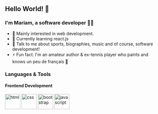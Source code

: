 ## Hello World! 👋

### I'm Mariam, a software developer 👩‍💻

- 👀 Mainly interested in web development.
- 🌱 Currently learning react.js
- 💬 Talk to me about sports, biographies, music and of course, software development!
- ⚡ Fun fact: I'm an amateur author & ex-tennis player who paints and knows un peu de français 🥐

### Languages & Tools

#### Frontend Development
<img src="https://upload.wikimedia.org/wikipedia/commons/thumb/6/61/HTML5_logo_and_wordmark.svg/512px-HTML5_logo_and_wordmark.svg.png?20170517184425" alt="html" width="50" height="50"> <img src="https://upload.wikimedia.org/wikipedia/commons/thumb/d/d5/CSS3_logo_and_wordmark.svg/640px-CSS3_logo_and_wordmark.svg.png" alt="css" width="50" height="50"> <img src="https://upload.wikimedia.org/wikipedia/commons/thumb/b/b2/Bootstrap_logo.svg/640px-Bootstrap_logo.svg.png" alt="bootstrap" width="50" height="50"> <img src="https://upload.wikimedia.org/wikipedia/commons/thumb/9/99/Unofficial_JavaScript_logo_2.svg/640px-Unofficial_JavaScript_logo_2.svg.png" alt="javascript" width="50" height="50">



<!---
MariamAtef226/MariamAtef226 is a ✨ special ✨ repository because its `README.md` (this file) appears on your GitHub profile.
You can click the Preview link to take a look at your changes.
--->
